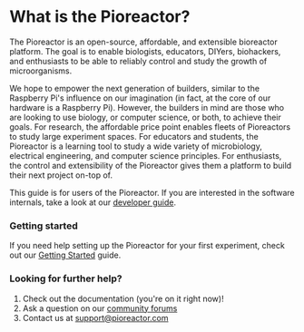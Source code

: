 # What is the Pioreactor?

The Pioreactor is an open-source, affordable, and extensible bioreactor platform. The goal is to enable biologists, educators, DIYers, biohackers, and enthusiasts to be able to reliably control and study the growth of microorganisms.

We hope to empower the next generation of builders, similar to the Raspberry Pi's influence on our imagination (in fact, at the core of our hardware is a Raspberry Pi). However, the builders in mind are those who are looking to use biology, or computer science, or both, to achieve their goals. For research, the affordable price point enables fleets of Pioreactors to study large experiment spaces. For educators and students, the Pioreactor is a learning tool to study a wide variety of microbiology, electrical engineering, and computer science principles. For enthusiasts, the control and extensibility of the Pioreactor gives them a platform to build their next project on-top of.

This guide is for users of the Pioreactor. If you are interested in the software internals, take a look at our [developer guide](/developer-guide/developer-guide-intro).

### Getting started

If you need help setting up the Pioreactor for your first experiment, check out our [Getting Started](getting-started/hardware-set-up) guide.


### Looking for further help?


1. Check out the documentation (you're on it right now)!
2. Ask a question on our [community forums](https://forum.pioreactor.com/)
2. Contact us at support@pioreactor.com


